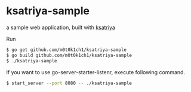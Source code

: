 ksatriya-sample
===============

a sample web application, built with [ksatriya](https://github.com/m0t0k1ch1/ksatriya)

Run

``` sh
$ go get github.com/m0t0k1ch1/ksatriya-sample
$ go build github.com/m0t0k1ch1/ksatriya-sample
$ ./ksatriya-sample
```

If you want to use go-server-starter-listenr, execute following command.

``` sh
$ start_server --port 8080 -- ./ksatriya-sample
```
